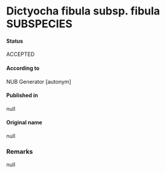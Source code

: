Dictyocha fibula subsp. fibula SUBSPECIES
=======

#### Status
ACCEPTED

#### According to
NUB Generator [autonym]

#### Published in
null

#### Original name
null

### Remarks
null